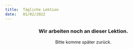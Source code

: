 ```yaml
---
title:  Tägliche Lektion
date:   01/02/2022
---
```


### <center>Wir arbeiten noch an dieser Lektion.</center>
<center>Bitte komme später zurück.</center>
